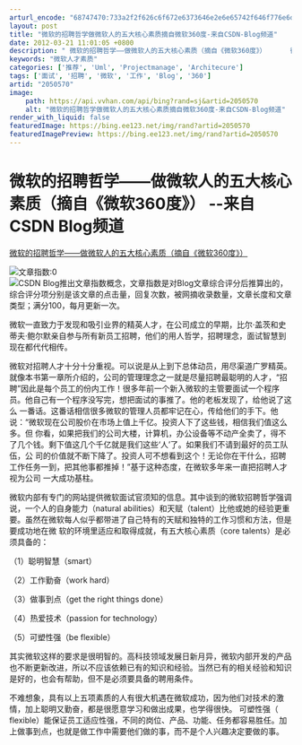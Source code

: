 ```yaml
---
arturl_encode: "68747470:733a2f2f626c6f672e6373646e2e6e65742f646f776e6d6f6f:6e2f61727469636c652f64657461696c732f32303530353730"
layout: post
title: "微软的招聘哲学做微软人的五大核心素质摘自微软360度-来自CSDN-Blog频道"
date: 2012-03-21 11:01:05 +0800
description: " 微软的招聘哲学——做微软人的五大核心素质（摘自《微软360度》）      微软一直致力于发现和吸"
keywords: "微软人才素质"
categories: ['推荐', 'Uml', 'Projectmanage', 'Architecure']
tags: ['面试', '招聘', '微软', '工作', 'Blog', '360']
artid: "2050570"
image:
    path: https://api.vvhan.com/api/bing?rand=sj&artid=2050570
    alt: "微软的招聘哲学做微软人的五大核心素质摘自微软360度-来自CSDN-Blog频道"
render_with_liquid: false
featuredImage: https://bing.ee123.net/img/rand?artid=2050570
featuredImagePreview: https://bing.ee123.net/img/rand?artid=2050570
---
```


# 微软的招聘哲学——做微软人的五大核心素质（摘自《微软360度》） --来自CSDN Blog频道

[微软的招聘哲学——做微软人的五大核心素质（摘自《微软360度》）](http://blog.csdn.net/microsoft360/archive/2007/12/13/1933009.aspx)
<script src="http://blog.csdn.net/count.aspx?ID=1933009&Type=Rank" type="text/javascript"></script>
![文章指数:0](http://blog.csdn.net/images/star_0.gif "文章指数:0")
![CSDN Blog推出文章指数概念，文章指数是对Blog文章综合评分后推算出的，综合评分项分别是该文章的点击量，回复次数，被网摘收录数量，文章长度和文章类型；满分100，每月更新一次。](http://blog.csdn.net/images/ask.gif "CSDN Blog推出文章指数概念，文章指数是对Blog文章综合评分后推算出的，综合评分项分别是该文章的点击量，回复次数，被网摘收录数量，文章长度和文章类型；满分100，每月更新一次。")

微软一直致力于发现和吸引业界的精英人才，在公司成立的早期，比尔·盖茨和史蒂夫·鲍尔默亲自参与所有新员工招聘，他们的用人哲学，招聘理念，面试智慧到现在都代代相传。

微软对招聘人才十分十分重视。可以说是从上到下总体动员，用尽渠道广罗精英。就像本书第一章所介绍的，公司的管理理念之一就是尽量招聘最聪明的人才，“招 聘”因此是每个员工的份内工作！很多年前一个新入微软的主管要面试一个程序员。他自己有一个程序没写完，想把面试的事推了。他的老板发现了，给他说了这么 一番话。这番话相信很多微软的管理人员都牢记在心，传给他们的手下。他说：“微软现在公司股价在市场上值上千亿。投资人下了这些钱，相信我们值这么多。但 你看，如果把我们的公司大楼，计算机，办公设备等不动产全卖了，得不了几个钱。剩下值这几个千亿就是我们这些‘人’了。如果我们不请到最好的员工队伍，公 司的价值就不断下降了。投资人可不想看到这个！无论你在干什么，招聘工作任务一到，把其他事都推掉！”基于这种态度，在微软多年来一直把招聘人才视为公司 一大成功基柱。

微软内部有专门的网站提供微软面试官须知的信息。其中谈到的微软招聘哲学强调说，一个人的自身能力（natural abilities）和天赋（talent）比他或她的经验更重要。虽然在微软每人似乎都带进了自己特有的天赋和独特的工作习惯和方法，但是要成功地在微 软的环境里适应和取得成就，有五大核心素质（core talents）是必须具备的：

（1）聪明智慧（smart）

（2）工作勤奋（work hard）

（3）做事到点（get the right things done）

（4）热爱技术（passion for technology）

（5）可塑性强（be flexible）

其实微软这样的要求是很明智的。高科技领域发展日新月异，微软内部开发的产品也不断更新改进，所以不应该依赖已有的知识和经验。当然已有的相关经验和知识是好的，也会有帮助，但不是必须要具备的聘用条件。

不难想象，具有以上五项素质的人有很大机遇在微软成功，因为他们对技术的激情，加上聪明又勤奋，都是很愿意学习和做出成果，也学得很快。
可塑性强（
flexible）能保证员工适应性强，不同的岗位、产品、功能、任务都容易胜任。加上做事到点，也就是做工作中需要他们做的事，而不是个人兴趣决定要做的事。